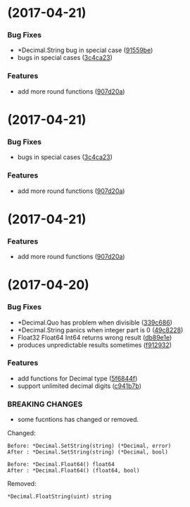 <a name=""></a>
# [](https://github.com/Golang-Plus/math/compare/v1.2.0...v) (2017-04-21)


### Bug Fixes

* *Decimal.String bug in special case ([91559be](https://github.com/Golang-Plus/math/commit/91559be))
* bugs in special cases ([3c4ca23](https://github.com/Golang-Plus/math/commit/3c4ca23))


### Features

* add more round functions ([907d20a](https://github.com/Golang-Plus/math/commit/907d20a))



<a name=""></a>
# [](https://github.com/Golang-Plus/math/compare/v1.2.0...v) (2017-04-21)


### Bug Fixes

* bugs in special cases ([3c4ca23](https://github.com/Golang-Plus/math/commit/3c4ca23))


### Features

* add more round functions ([907d20a](https://github.com/Golang-Plus/math/commit/907d20a))



<a name=""></a>
# [](https://github.com/Golang-Plus/math/compare/v1.2.0...v) (2017-04-21)


### Features

* add more round functions ([907d20a](https://github.com/Golang-Plus/math/commit/907d20a))



<a name=""></a>
#  (2017-04-20)


### Bug Fixes

* *Decimal.Quo has problem when divisible ([339c686](https://github.com/Golang-Plus/math/commit/339c686))
* *Decimal.String panics when integer part is 0 ([49c8228](https://github.com/Golang-Plus/math/commit/49c8228))
* Float32 Float64 Int64 returns wrong result ([db89e1e](https://github.com/Golang-Plus/math/commit/db89e1e))
* produces unpredictable results sometimes ([f912932](https://github.com/Golang-Plus/math/commit/f912932))


### Features

* add functions for Decimal type ([5f6844f](https://github.com/Golang-Plus/math/commit/5f6844f))
* support unlimited decimal digits ([c941b7b](https://github.com/Golang-Plus/math/commit/c941b7b))


### BREAKING CHANGES

* some fucntions has changed or removed.

Changed:

    Before: *Decimal.SetString(string) (*Decimal, error)
    After : *Decimal.SetString(string) (*Decimal, bool)

    Before: *Decimal.Float64() float64
    After : *Decimal.Float64() (float64, bool)

Removed:

    *Decimal.FloatString(uint) string



